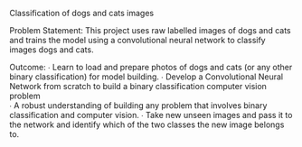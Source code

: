 Classification of dogs and cats images

Problem Statement:
This project uses raw labelled  images of dogs and cats and trains the model using a convolutional neural network to  classify images dogs and cats. 

Outcome:
∙ Learn to load and prepare photos of dogs and cats (or any other binary  classification) for model building. 
∙ Develop a Convolutional Neural Network from scratch to build a binary  classification computer vision problem  
∙ A robust understanding of building any problem that involves binary classification  and computer vision. 
∙ Take new unseen images and pass it to the network and identify which of the two  classes the new image belongs to.
